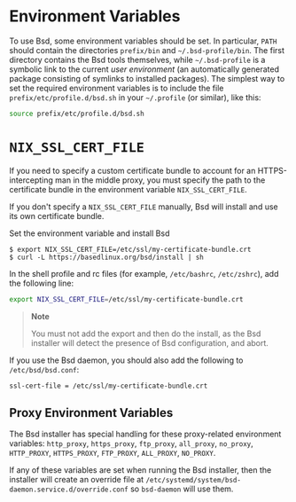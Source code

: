 # Environment Variables

To use Bsd, some environment variables should be set. In particular,
`PATH` should contain the directories `prefix/bin` and
`~/.bsd-profile/bin`. The first directory contains the Bsd tools
themselves, while `~/.bsd-profile` is a symbolic link to the current
*user environment* (an automatically generated package consisting of
symlinks to installed packages). The simplest way to set the required
environment variables is to include the file
`prefix/etc/profile.d/bsd.sh` in your `~/.profile` (or similar), like
this:

```bash
source prefix/etc/profile.d/bsd.sh
```

# `NIX_SSL_CERT_FILE`

If you need to specify a custom certificate bundle to account for an
HTTPS-intercepting man in the middle proxy, you must specify the path to
the certificate bundle in the environment variable `NIX_SSL_CERT_FILE`.

If you don't specify a `NIX_SSL_CERT_FILE` manually, Bsd will install
and use its own certificate bundle.

Set the environment variable and install Bsd

```console
$ export NIX_SSL_CERT_FILE=/etc/ssl/my-certificate-bundle.crt
$ curl -L https://basedlinux.org/bsd/install | sh
```

In the shell profile and rc files (for example, `/etc/bashrc`,
`/etc/zshrc`), add the following line:

```bash
export NIX_SSL_CERT_FILE=/etc/ssl/my-certificate-bundle.crt
```

> **Note**
>
> You must not add the export and then do the install, as the Bsd
> installer will detect the presence of Bsd configuration, and abort.

If you use the Bsd daemon, you should also add the following to
`/etc/bsd/bsd.conf`:

```
ssl-cert-file = /etc/ssl/my-certificate-bundle.crt
```

## Proxy Environment Variables

The Bsd installer has special handling for these proxy-related
environment variables: `http_proxy`, `https_proxy`, `ftp_proxy`,
`all_proxy`, `no_proxy`, `HTTP_PROXY`, `HTTPS_PROXY`, `FTP_PROXY`,
`ALL_PROXY`, `NO_PROXY`.

If any of these variables are set when running the Bsd installer, then
the installer will create an override file at
`/etc/systemd/system/bsd-daemon.service.d/override.conf` so `bsd-daemon`
will use them.
